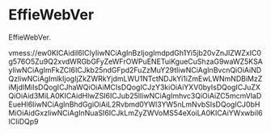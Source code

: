 # EffieWebVer
EffieWebVer.

vmess://ew0KICAidiI6ICIyIiwNCiAgInBzIjogImdpdGh1Yi5jb20vZnJlZWZxIC0g576O5Zu9Q2xvdWRGbGFyZeWFrOWPuENETuiKgueCuShzaG9waWZ5KSAyIiwNCiAgImFkZCI6ICJkb25ndGFpd2FuZzMuY29tIiwNCiAgInBvcnQiOiAiNDQzIiwNCiAgImlkIjogIjZkZWRkYjdmLWU1NTctNDJkYi1iZmEwLWNmNDBiMzZiMjdlMiIsDQogICJhaWQiOiAiMCIsDQogICJzY3kiOiAiYXV0byIsDQogICJuZXQiOiAid3MiLA0KICAidHlwZSI6ICJub25lIiwNCiAgImhvc3QiOiAiZC5mcmVlaDEueHl6IiwNCiAgInBhdGgiOiAiL2Rvbmd0YWl3YW5nLmNvbSIsDQogICJ0bHMiOiAidGxzIiwNCiAgInNuaSI6ICJkLmZyZWVoMS54eXoiLA0KICAiYWxwbiI6ICIiDQp9
